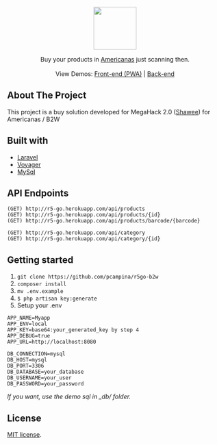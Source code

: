 <p align="center">
  <a href="https://github.com/pcampina/r5go-b2w">
  <img height="100" width="100' align="center" src="https://i.ibb.co/6Y9MhRX/goscan.png" /></a>
  <p align="center">
    Buy your products in <a href="https://www.americanas.com.br/">Americanas</a> just scanning then.
    <br />
    <br />
    View Demos:
    <a href="https://rocket-five-go-scan.herokuapp.com/">Front-end (PWA)</a> |
    <a href="http://r5-go.herokuapp.com/admin/login">Back-end</a>
  </p>
</p>

## About The Project

This project is a buy solution developed for MegaHack 2.0 ([Shawee](https://www.megahack.com.br/)) for Americanas / B2W

## Built with

- [Laravel](https://laravel.com)
- [Voyager](https://voyager.devdojo.com/)
- [MySql](https://www.mysql.com/)

## API Endpoints

```
(GET) http://r5-go.herokuapp.com/api/products
(GET) http://r5-go.herokuapp.com/api/products/{id}
(GET) http://r5-go.herokuapp.com/api/products/barcode/{barcode}

(GET) http://r5-go.herokuapp.com/api/category
(GET) http://r5-go.herokuapp.com/api/category/{id}
```

## Getting started

1. `git clone https://github.com/pcampina/r5go-b2w`
2. `composer install`
3. `mv .env.example`
4. `$ php artisan key:generate`
5. Setup your .env

```
APP_NAME=Myapp
APP_ENV=local
APP_KEY=base64:your_generated_key by step 4
APP_DEBUG=true
APP_URL=http://localhost:8080

DB_CONNECTION=mysql
DB_HOST=mysql
DB_PORT=3306
DB_DATABASE=your_database
DB_USERNAME=your_user
DB_PASSWORD=your_password
```

_If you want, use the demo sql in \_db/ folder._

## License

[MIT license](https://opensource.org/licenses/MIT).
